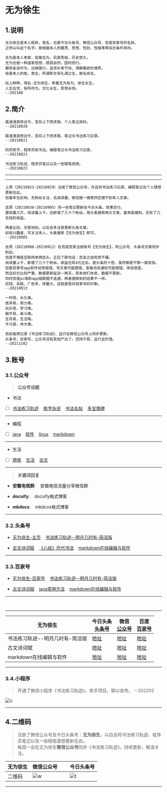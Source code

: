 # 无为徐生

## 1.说明

```
无为徐生是本人昵称，笔名，也是今日头条号、微信公众号、百度百家号的名称。
之所以叫这个名字，是根据本人的籍贯、思想、性别、性格等等综合条件来的。

无为是本人老家，安徽无为，风景秀丽，历史悠久。
无为也是一种道家思想，顺其自然，因时而行。
摒弃妄自作为，远祸慎行，追求朴素节俭、清静寡欲的境界。
徐是本人的姓，男生，所谓斯文有礼谓之生，故名徐生。

综上种种，得名-无为徐生，希冀无为有为，徐生长生。
人生在世，有所作为，文化长生，思想永恒。
--202108

```

## 2.简介


```
路漫漫其修远兮，吾将上下而求索。个人笔记资料。 
--20210820

路漫漫其修远兮，吾将上下而求索。笔记与书法练习记录。 
--20210821

码农练字，程序员练书法。编程笔记与书法练习记录。 
--20210822

书法练习轨迹、程序员笔记以及一些随笔感想。 
--20210823

```

---

---

```
上周（20210823-20210829）注册了微信公众号，并且将书法练习记录、编程笔记及个人随想更新在此。
但基本无反响。无粉丝关注，无阅读量。微信搜一搜竟然还搜不到本人文章。

这周（20210830-20210905）将一些笔记更新在今日头条。效果还行。
展现量几万，阅读量上千。还新增了几十个粉丝。用头条搜索相关文章，基本能搜到。还有了几毛钱的收益。

两者比较，天差地别。以后会多注意更新头条文章。
如有兴趣者，可关注本人，头条搜索【无为徐生】即可。
--20210905
```

```
这周（20210906-20210912）在百度百家注册账号【无为徐生】，将公众号、头条号文章同步到此。
百度不愧是互联网老牌巨头。正应了那句话：百足之虫死而不僵。
阅读量上千，新增了几十个粉丝。收益也有4元左右，是头条的十倍，虽然都是不够一餐饭钱。
但是百家号app软件经常报错，写文章可能报错，查看消息通知可能报错，体验很差。
而且扣分比较严重。数据更新延迟一两天，周末他们休息，数据不更新。
同时百度pc端和app端数据不连通，两者搜索到的结果不一样。
迟钝、呆板、广告多、体量大。这就是我对百家号的印象。
--20210913

```

```
一时易，长久难。
放弃易，努力难。
玩乐易，学习难。
躺平易，奋斗难。
生存易，生活难。
平凡易，伟大难。

目前每周记录《书法练习轨迹》，且只在微信公众号上同步更新。
头条号，百家号，公众号没有其他产出了。坚持不易，且行且珍惜。
--20211102

```

## 3.账号

### 3.1.公众号

> **公众号话题**

- 书法 

- [ ] [书法练习轨迹]( https://mp.weixin.qq.com/mp/appmsgalbum?__biz=Mzg4NDY2OTM0Mg==&action=getalbum&album_id=2015671980393365504#wechat_redirect ) &ensp; [练字杂说]( https://mp.weixin.qq.com/mp/appmsgalbum?__biz=Mzg4NDY2OTM0Mg==&action=getalbum&album_id=2021432307902971905#wechat_redirect ) &ensp; [书法名帖]( https://mp.weixin.qq.com/mp/appmsgalbum?__biz=Mzg4NDY2OTM0Mg==&action=getalbum&album_id=2015671257916112896#wechat_redirect ) &ensp; [多宝塔碑]( https://mp.weixin.qq.com/mp/appmsgalbum?__biz=Mzg4NDY2OTM0Mg==&action=getalbum&album_id=2035483653954207752&scene=173&from_msgid=2247485125&from_itemidx=1&count=3&nolastread=1#wechat_redirect )


--- 

- 编程 

- [ ] [java]( https://mp.weixin.qq.com/mp/appmsgalbum?__biz=Mzg4NDY2OTM0Mg==&action=getalbum&album_id=2022462220055478273#wechat_redirect ) &ensp; [软件]( https://mp.weixin.qq.com/mp/appmsgalbum?__biz=Mzg4NDY2OTM0Mg==&action=getalbum&album_id=2010918071632265216#wechat_redirect ) &ensp; [linux]( https://mp.weixin.qq.com/mp/appmsgalbum?__biz=Mzg4NDY2OTM0Mg==&action=getalbum&album_id=2022149796567842825#wechat_redirect ) &ensp; [markdown]( https://mp.weixin.qq.com/mp/appmsgalbum?__biz=Mzg4NDY2OTM0Mg==&action=getalbum&album_id=2015197050694402049#wechat_redirect )


--- 

- 生活 

- [ ] [随笔]( https://mp.weixin.qq.com/mp/appmsgalbum?__biz=Mzg4NDY2OTM0Mg==&action=getalbum&album_id=2015674480030777344#wechat_redirect ) &ensp; [生活]( https://mp.weixin.qq.com/mp/appmsgalbum?__biz=Mzg4NDY2OTM0Mg==&action=getalbum&album_id=2022464204984680449#wechat_redirect ) &ensp; [古文]( https://mp.weixin.qq.com/mp/appmsgalbum?__biz=Mzg4NDY2OTM0Mg==&action=getalbum&album_id=2011171707302051843#wechat_redirect )

---


> **关键词回复**

- **安徽电信群**: &ensp; 安徽电信流量分享微信群

- **docsify**: &ensp; docsify格式博客

- **mkdocs**: &ensp; mkdcos格式博客

---

### 3.2.头条号

- [无为徐生-主页]( https://www.toutiao.com/c/user/token/MS4wLjABAAAA2_bWhiknCbcKNu4c6VTM2B7m2vr7zBrh0x6fSyOrtGU ) &ensp; [书法练习轨迹--明月几时有-简洁版]( https://www.toutiao.com/a7003584972175147528 ) 

- [古文诗词赋]( https://www.toutiao.com/a7003283856115827211/ ) &ensp; [《心经》历代书法]( https://www.toutiao.com/a7004253087410192900/ ) &ensp; [markdown在线编辑与软件]( https://www.toutiao.com/a7003268842931651079/ )

---

### 3.3.百家号

- [无为徐生-百家号]( https://author.baidu.com/home?from=bjh_article&app_id=1698809604855144 ) &ensp; [书法练习轨迹--明月几时有-简洁版]( https://baijiahao.baidu.com/s?id=1710213157644580034&wfr=spider&for=pc ) 

- [古文诗词赋]( https://baijiahao.baidu.com/s?id=1710313154461293046 ) &ensp; [java常用方法]( https://baijiahao.baidu.com/s?id=1710394822673667621 ) &ensp; [markdown在线编辑与软件]( https://baijiahao.baidu.com/s?id=1710211852593815557 )

---

<br/>

---

| 无为徐生   | 今日头条<br/>[头条号]( https://mp.toutiao.com/auth/page/login )    |  微信<br/>[公众号]( https://mp.weixin.qq.com ) |  百度<br/>[百家号]( https://baijiahao.baidu.com ) |
| ---------  | ---------------------- |  ----------     |  ----------             |
|  书法练习轨迹--明月几时有-简洁版    | [地址]( https://www.toutiao.com/a7003584972175147528 ) | [地址]( https://mp.weixin.qq.com/s?__biz=Mzg4NDY2OTM0Mg==&mid=2247484053&idx=1&sn=566337c54d85fcd169615406a2715bf0 ) | [地址]( https://baijiahao.baidu.com/s?id=1710213157644580034 )  |
|  古文诗词赋                         | [地址]( https://www.toutiao.com/a7003283856115827211 ) | [地址]( https://mp.weixin.qq.com/s?__biz=Mzg4NDY2OTM0Mg==&mid=2247483806&idx=1&sn=4500613e5f147e17ad98fec394cfdffa ) | [地址]( https://baijiahao.baidu.com/s?id=1710313154461293046 )  |
|  markdown在线编辑与软件             | [地址]( https://www.toutiao.com/a7003268842931651079 ) | [地址]( https://mp.weixin.qq.com/s?__biz=Mzg4NDY2OTM0Mg==&mid=2247483689&idx=4&sn=ff560bd82820b061585b703b9fb613d4 ) | [地址]( https://baijiahao.baidu.com/s?id=1710211852593815557 )  |

---

### 3.4.小程序

> 开通了微信小程序《书法练习轨迹》。练手项目，聊以宣传。 --202202

![c]( https://xyqin.coding.net/p/my/d/imgs/git/raw/master/other/calligraphy-wxMiniProgram.jpg )

---

## 4.二维码

> 注册了微信公众号及今日头条号：**无为徐生**，以后会将书法练习轨迹、程序员笔记以及一些随笔感想更新在此。<br/>
> 每周一会在无为徐生**微信公众号**同步《书法练习轨迹》，持续更新，敬请关注。

| 无为徐生   | 微信公众号                                               	 |  &ensp; |  今日头条号        |
| ---------  | ------------------------------------------------------------- |  -      |  ----------        |
|  二维码    | ![w]( https://xyqin.coding.net/p/my/d/imgs/git/raw/master/other/wuweixusheng_weixin.png ) | <br/> | ![t]( https://xyqin.coding.net/p/my/d/imgs/git/raw/master/other/wuweixusheng_toutiao.png )     |

***


